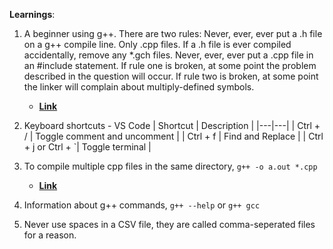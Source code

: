 **Learnings**:

1) A beginner using g++. There are two rules:
Never, ever, ever put a .h file on a g++ compile line. Only .cpp files. If a .h file is ever compiled accidentally, remove any *.gch files.
Never, ever, ever put a .cpp file in an #include statement. If rule one is broken, at some point the problem described in the question will occur. 
If rule two is broken, at some point the linker will complain about multiply-defined symbols.
   - [**Link**](https://stackoverflow.com/questions/1241399/what-is-a-h-gch-file)

2) Keyboard shortcuts - VS Code
   | Shortcut | Description |
   |---|---|
   | Ctrl + / | Toggle comment and uncomment | 
   | Ctrl + f | Find and Replace |
   | Ctrl + j or Ctrl + `| Toggle terminal |
     
4) To compile multiple cpp files in the same directory,
   ``` g++ -o a.out *.cpp ``` 
   - [**Link**](https://stackoverflow.com/questions/33662375/how-can-you-compile-all-cpp-files-in-a-directory)

5) Information about g++ commands,
   ```g++ --help``` or ```g++ gcc```

6) Never use spaces in a CSV file, they are called comma-seperated files for a reason.
